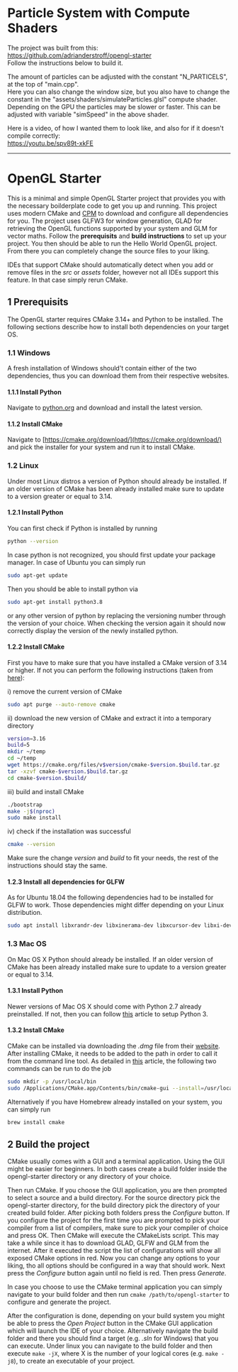 # Particle System with Compute Shaders

The project was built from this:  
https://github.com/adrianderstroff/opengl-starter  
Follow the instructions below to build it.

The amount of particles can be adjusted with the constant "N_PARTICELS", at the top of "main.cpp".  
Here you can also change the window size, but you also have to change the constant in the "assets/shaders/simulateParticles.glsl" compute shader.  
Depending on the GPU the particles may be slower or faster.
This can be adjusted with variable "simSpeed" in the above shader.

Here is a video, of how I wanted them to look like,
and also for if it doesn't compile correctly:  
https://youtu.be/spv89t-xkFE

***
# OpenGL Starter
This is a minimal and simple OpenGL Starter project that provides you with the necessary boilderplate code to get you up and running. This project uses modern CMake and [CPM](https://github.com/TheLartians/CPM.cmake) to download and configure all dependencies for you. The project uses GLFW3 for window generation, GLAD for retrieving the OpenGL functions supported by your system and GLM for vector maths. Follow the **prerequisits** and **build instructions** to set up your project. You then should be able to run the Hello World OpenGL project. From there you can completely change the source files to your liking.

IDEs that support CMake should automatically detect when you add or remove files in the *src* or *assets* folder, however not all IDEs support this feature. In that case simply rerun CMake.

## 1 Prerequisits

The OpenGL starter requires CMake 3.14+ and Python to be installed. The following sections describe how to install both dependencies on your target OS.

### 1.1 Windows

A fresh installation of Windows should't contain either of the two dependencies, thus you can download them from their respective websites.

#### 1.1.1 Install Python
Navigate to [python.org](python.org) and download and install the latest version.

#### 1.1.2 Install CMake
Navigate to [https://cmake.org/download/](https://cmake.org/download/) and pick the installer for your system and run it to install CMake.

### 1.2 Linux

Under most Linux distros a version of Python should already be installed. If an older version of CMake has been already installed make sure to update to a version greater or equal to 3.14.

#### 1.2.1 Install Python
You can first check if Python is installed by running

```bash
python --version
```

In case python is not recognized, you should first update your package manager. In case of Ubuntu you can simply run
```bash
sudo apt-get update
```

Then you should be able to install python via
```bash
sudo apt-get install python3.8
```

or any other version of python by replacing the versioning number through the version of your choice.
When checking the version again it should now correctly display the version of the newly installed python.

#### 1.2.2 Install CMake
First you have to make sure that you have installed a CMake version of 3.14 or higher. If not you can perform the following instructions (taken from [here](https://askubuntu.com/questions/355565/how-do-i-install-the-latest-version-of-cmake-from-the-command-line)):

i) remove the current version of CMake
```bash
sudo apt purge --auto-remove cmake
```

ii) download the new version of CMake and extract it into a temporary directory
```bash
version=3.16
build=5
mkdir ~/temp
cd ~/temp
wget https://cmake.org/files/v$version/cmake-$version.$build.tar.gz
tar -xzvf cmake-$version.$build.tar.gz
cd cmake-$version.$build/
```

iii) build and install CMake
```bash
./bootstrap
make -j$(nproc)
sudo make install
```

iv) check if the installation was successful
```bash
cmake --version
```

Make sure the change *version* and *build* to fit your needs, the rest of the instructions should stay the same.

#### 1.2.3 Install all dependencies for GLFW

As for Ubuntu 18.04 the following dependencies had to be installed for GLFW to work. Those dependencies might differ depending on your Linux distribution.

```bash
sudo apt install libxrandr-dev libxinerama-dev libxcursor-dev libxi-dev
```

### 1.3 Mac OS

On Mac OS X Python should already be installed. If an older version of CMake has been already installed make sure to update to a version greater or equal to 3.14.

#### 1.3.1 Install Python

Newer versions of Mac OS X should come with Python 2.7 already preinstalled. If not, then you can follow [this](https://docs.python-guide.org/starting/install3/osx/) article to setup Python 3.

#### 1.3.2 Install CMake

CMake can be installed via downloading the *.dmg* file from their [website](https://cmake.org/download/). After installing CMake, it needs to be added to the path in order to call it from the command line tool. As detailed in [this](https://tudat.tudelft.nl/installation/setupDevMacOs.html) article, the following two commands can be run to do the job

```bash
sudo mkdir -p /usr/local/bin
sudo /Applications/CMake.app/Contents/bin/cmake-gui --install=/usr/local/bin
```

Alternatively if you have Homebrew already installed on your system, you can simply run

```bash
brew install cmake
```

## 2 Build the project

CMake usually comes with a GUI and a terminal application. Using the GUI might be easier for beginners. In both cases create a build folder inside the opengl-starter directory or any directory of your choice.

Then run CMake. If you choose the GUI application, you are then prompted to select a source and a build directory. For the source directory pick the opengl-starter directory, for the build directory pick the directory of your created build folder. After picking both folders press the *Configure* button. If you configure the project for the first time you are prompted to pick your compiler from a list of compilers, make sure to pick your compiler of choice and press OK. Then CMake will execute the CMakeLists script. This may take a while since it has to download GLAD, GLFW and GLM from the internet. After it executed the script the list of configurations will show all exposed CMake options in red. Now you can change any options to your liking, tho all options should be configured in a way that should work. Next press the *Configure* button again until no field is red. Then press *Generate*.

In case you choose to use the CMake terminal application you can simply navigate to your build folder and then run `cmake /path/to/opengl-starter` to configure and generate the project.

After the configuration is done, depending on your build system you might be able to press the *Open Project* button in the CMake GUI application which will launch the IDE of your choice. Alternatively navigate the build folder and there you should find a target (e.g. *.sln* for Windows) that you can execute. Under linux you can navigate to the build folder and then execute `make -jX`, where X is the number of your logical cores (e.g. `make -j8`), to create an executable of your project.
